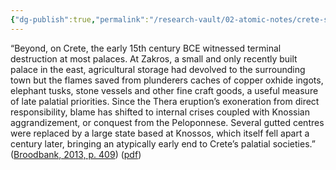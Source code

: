 ```yaml
---
{"dg-publish":true,"permalink":"/research-vault/02-atomic-notes/crete-s-palatial-society-began-to-break-down-in-the-15th-century-bce/"}
---
```


“Beyond, on Crete, the early 15th century BCE witnessed terminal destruction at most palaces. At Zakros, a small and only recently built palace in the east, agricultural storage had devolved to the surrounding town but the flames saved from plunderers caches of copper oxhide ingots, elephant tusks, stone vessels and other fine craft goods, a useful measure of late palatial priorities. Since the Thera eruption’s exoneration from direct responsibility, blame has shifted to internal crises coupled with Knossian aggrandizement, or conquest from the Peloponnese. Several gutted centres were replaced by a large state based at Knossos, which itself fell apart a century later, bringing an atypically early end to Crete’s palatial societies.” ([Broodbank, 2013, p. 409](zotero://select/library/items/IR54JIQG)) ([pdf](zotero://open-pdf/library/items/85K7BT2G?page=385&annotation=HRX52VXB))